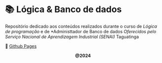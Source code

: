 # 📚 Lógica & Banco de dados
Repositório dedicado aos conteúdos realizados durante o curso de *Lógica de programação* e de *Administtador de Banco de dados *Oferecidos pelo Serviço Nacional de Aprendizagem Industrial (SENAI)* Taguatinga


📎 [Github Pages](https://crowventh.github.io/senai-lp/)

**<p align="center">@2024</p>**
